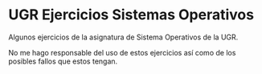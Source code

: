 # UGR Ejercicios Sistemas Operativos

Algunos ejercicios de la asignatura de Sistema Operativos de la UGR.

No me hago responsable del uso de estos ejercicios así como de los posibles fallos que estos tengan.
